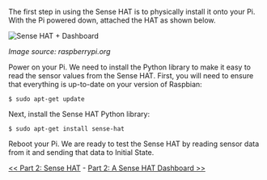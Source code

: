 The first step in using the Sense HAT is to physically install it onto your Pi. With the Pi powered down, attached the HAT as shown below.

![Sense HAT + Dashboard](https://github.com/InitialState/wunderground-sensehat/wiki/img/sensehat_install.png)

*Image source: raspberrypi.org*

Power on your Pi. We need to install the Python library to make it easy to read the sensor values from the Sense HAT. First, you will need to ensure that everything is up-to-date on your version of Raspbian:

```
$ sudo apt-get update
```

Next, install the Sense HAT Python library:

```
$ sudo apt-get install sense-hat
```

Reboot your Pi. We are ready to test the Sense HAT by reading sensor data from it and sending that data to Initial State.

[<< Part 2: Sense HAT](Part-2.-Sense-HAT) - [Part 2: A Sense HAT Dashboard >>](Part-2.-A-Sense-HAT-Dashboard)